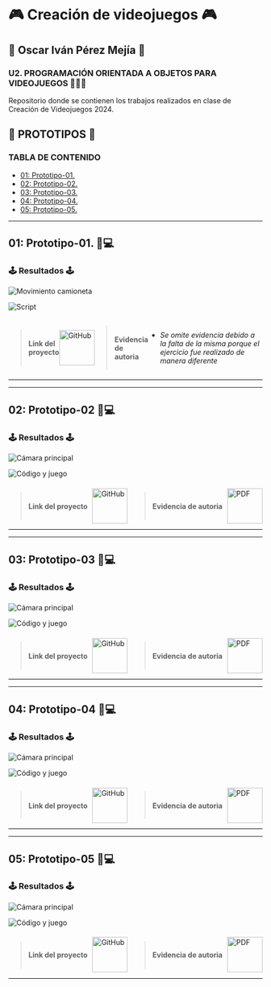 
# 🎮 Creación de videojuegos 🎮

## 🔮 Oscar Iván Pérez Mejía 🔮
 

### U2. PROGRAMACIÓN ORIENTADA A OBJETOS PARA VIDEOJUEGOS 👨🏾‍💻
Repositorio donde se contienen los trabajos realizados en clase de Creación de Videojuegos 2024.

## **🤖 PROTOTIPOS 🤖**

### **TABLA DE CONTENIDO**
- [01: Prototipo-01.](#01-prototipo-01-)
- [02: Prototipo-02.](#02-prototipo-02-)
- [03: Prototipo-03.](#03-prototipo-03-)
- [04: Prototipo-04.](#04-prototipo-04-)
- [05: Prototipo-05.](#05-prototipo-05-)

---

## 01: Prototipo-01. 👾💻

### 🕹️ Resultados 🕹️

![Movimiento camioneta](https://github.com/user-attachments/assets/51fb884a-4af9-45fd-b453-cc60d539c4b6)


![Script](https://github.com/user-attachments/assets/0910bcfe-9cdb-4836-b689-f32df803d9a6)

<div style="display: flex; align-items: center; justify-content: space-between; border-bottom: 1px solid black; padding-bottom: 5px;">

> #### Link del proyecto
<a href="https://github.com/CreacionDeVideojuegosGIDS4102/Prototipos/blob/main/Prototipos_05.unitypackage">
   <img src="https://cdn-icons-png.flaticon.com/128/733/733553.png" alt="GitHub" width="70"/>
</a>

> #### Evidencia de autoria
- *Se omite evidencia debido a la falta de la misma porque el ejercicio fue realizado de manera diferente*

</div>


---

## 02: Prototipo-02 👾💻

### 🕹️ Resultados 🕹️

![Cámara principal](https://github.com/user-attachments/assets/d25720d4-2562-42ad-8bc2-56d57ee38f69)

![Código y juego](https://github.com/user-attachments/assets/0e381732-8ee5-49f8-a419-87d71683f51b)


<div style="display: flex; align-items: center; justify-content: space-between; border-bottom: 1px solid black; padding-bottom: 5px;">

> #### Link del proyecto
<a href="https://github.com/CreacionDeVideojuegosGIDS4102/Prototipos/blob/main/Prototipos_05.unitypackage">
   <img src="https://cdn-icons-png.flaticon.com/128/733/733553.png" alt="GitHub" width="70"/>
</a>

> #### Evidencia de autoria
<a href="https://github.com/user-attachments/files/17795941/Protipo05_OscarPerez.pdf">
    <img src="https://upload.wikimedia.org/wikipedia/commons/8/87/PDF_file_icon.svg" alt="PDF" width="70"/>
</a>

</div>


---

## 03: Prototipo-03 👾💻

### 🕹️ Resultados 🕹️

![Cámara principal](https://github.com/user-attachments/assets/9b9bcfd4-acf3-4fd8-8662-51d147195994)

![Código y juego](https://github.com/user-attachments/assets/3ac628c8-e038-4837-a537-c7826c11eb0a)


<div style="display: flex; align-items: center; justify-content: space-between; border-bottom: 1px solid black; padding-bottom: 5px;">

> #### Link del proyecto
<a href="https://github.com/CreacionDeVideojuegosGIDS4102/Prototipos/blob/main/Prototipos_03.unitypackage">
   <img src="https://cdn-icons-png.flaticon.com/128/733/733553.png" alt="GitHub" width="70"/>
</a>

> #### Evidencia de autoria
<a href="https://github.com/user-attachments/files/17795847/Prototipo3_OscarPerez.pdf">
    <img src="https://upload.wikimedia.org/wikipedia/commons/8/87/PDF_file_icon.svg" alt="PDF" width="70"/>
</a>


</div>


---

## 04: Prototipo-04 👾💻

### 🕹️ Resultados 🕹️

![Cámara principal](https://github.com/user-attachments/assets/16bc91c3-8fcf-49be-a96f-dde3d3b14824)

![Código y juego](https://github.com/user-attachments/assets/867066bd-a947-4a9e-b574-188785e694c8)


<div style="display: flex; align-items: center; justify-content: space-between; border-bottom: 1px solid black; padding-bottom: 5px;">

> #### Link del proyecto
<a href="https://github.com/CreacionDeVideojuegosGIDS4102/Prototipos/blob/main/Prototipos_04.unitypackage">
   <img src="https://cdn-icons-png.flaticon.com/128/733/733553.png" alt="GitHub" width="70"/>
</a>

> #### Evidencia de autoria
<a href="https://github.com/user-attachments/files/17795853/Protipo04_OscarPerez.pdf">
    <img src="https://upload.wikimedia.org/wikipedia/commons/8/87/PDF_file_icon.svg" alt="PDF" width="70"/>
</a>


</div>


---

## 05: Prototipo-05 👾💻

### 🕹️ Resultados 🕹️

![Cámara principal](https://github.com/user-attachments/assets/94f96279-1eed-44dc-87e8-569c7cd16b8d)

![Código y juego](https://github.com/user-attachments/assets/83a4e8f3-4962-4d62-94e4-14e6a9f779f3)


<div style="display: flex; align-items: center; justify-content: space-between; border-bottom: 1px solid black; padding-bottom: 5px;">

> #### Link del proyecto
<a href="https://github.com/CreacionDeVideojuegosGIDS4102/Prototipos/blob/main/Prototipos_05.unitypackage">
   <img src="https://cdn-icons-png.flaticon.com/128/733/733553.png" alt="GitHub" width="70"/>
</a>

> #### Evidencia de autoria
<a href="https://github.com/user-attachments/files/17795941/Protipo05_OscarPerez.pdf">
    <img src="https://upload.wikimedia.org/wikipedia/commons/8/87/PDF_file_icon.svg" alt="PDF" width="70"/>
</a>

</div>





